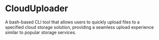 # CloudUploader
A bash-based CLI tool that allows users to quickly upload files to a specified cloud storage solution, providing a seamless upload experience similar to popular storage services.
